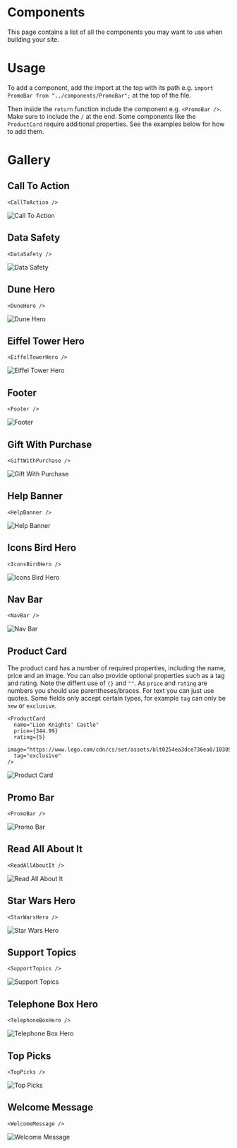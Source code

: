 # Components

This page contains a list of all the components you may want to use when building your site.

# Usage

To add a component, add the import at the top with its path e.g. `import PromoBar from "../components/PromoBar";` at the top of the file.

Then inside the `return` function include the component e.g. `<PromoBar />`. Make sure to include the `/` at the end. Some components like the `ProductCard` require additional properties. See the examples below for how to add them.

# Gallery

## Call To Action

`<CallToAction />`

![Call To Action](./assets/CallToAction.png)

## Data Safety

`<DataSafety />`

![Data Safety](./assets/DataSafety.png)

## Dune Hero

`<DuneHero />`

![Dune Hero](./assets/DuneHero.png)

## Eiffel Tower Hero

`<EiffelTowerHero />`

![Eiffel Tower Hero](./assets/EiffelTowerHero.png)

## Footer

`<Footer />`

![Footer](./assets/Footer.png)

## Gift With Purchase

`<GiftWithPurchase />`

![Gift With Purchase](./assets/GiftWithPurchase.png)

## Help Banner

`<HelpBanner />`

![Help Banner](./assets/HelpBanner.png)

## Icons Bird Hero

`<IconsBirdHero />`

![Icons Bird Hero](./assets/IconsBirdHero.png)

## Nav Bar

`<NavBar />`

![Nav Bar](./assets/NavBar.png)

## Product Card

The product card has a number of required properties, including the name, price and an image. You can also provide optional properties such as a tag and rating. Note the diffent use of `{}` and `""`. As `price` and `rating` are numbers you should use parentheses/braces. For text you can just use quotes. Some fields only accept certain types, for example `tag` can only be `new` or `exclusive`.

```
<ProductCard
  name="Lion Knights' Castle"
  price={344.99}
  rating={5}
  image="https://www.lego.com/cdn/cs/set/assets/blt0254ea3dce736ea0/10305.png"
  tag="exclusive"
/>
```

![Product Card](./assets/ProductCard.png)

## Promo Bar

`<PromoBar />`

![Promo Bar](./assets/PromoBar.png)

## Read All About It

`<ReadAllAboutIt />`

![Read All About It](./assets/ReadAllAboutIt.png)

## Star Wars Hero

`<StarWarsHero />`

![Star Wars Hero](./assets/StarWarsHero.png)

## Support Topics

`<SupportTopics />`

![Support Topics](./assets/SupportTopics.png)

## Telephone Box Hero

`<TelephoneBoxHero />`

![Telephone Box Hero](./assets/TelephoneBoxHero.png)

## Top Picks

`<TopPicks />`

![Top Picks](./assets/TopPicks.png)

## Welcome Message

`<WelcomeMessage />`

![Welcome Message](./assets/WelcomeMessage.png)
